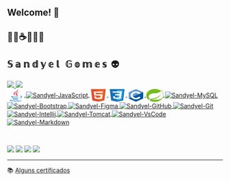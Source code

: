 ## Welcome! 🤘
## 👨‍💻☕🍜🍙🍥
## &Sopf; &aopf; &nopf; &dopf; &yopf; &eopf; &lopf; &nbsp; &Gopf; &oopf; &mopf; &eopf; &sopf; &nbsp;👽 
 <div>
  <a href="https://github.com/sandyel">
  <img height="180em" src="https://github-readme-stats.vercel.app/api?username=sandyel&theme=blue-green"/>
 <img height="180em" src="https://github-readme-stats.vercel.app/api/top-langs/?username=sandyel&theme=blue-green"/>
  
   
</div>
  
<div>
  
  <img align="center" alt="Sandyel-JAVA" height="30" width="40" src="https://raw.githubusercontent.com/devicons/devicon/master/icons/java/java-original.svg">
  <img align="center" alt="Sandyel-JavaScript" height="30" width="40" src="https://cdn.jsdelivr.net/gh/devicons/devicon/icons/javascript/javascript-original.svg">
  <img align="center" alt="Sandyel-HTML" height="30" width="40" src="https://raw.githubusercontent.com/devicons/devicon/master/icons/html5/html5-original.svg">
  <img align="center" alt="Sandyel-CSS" height="30" width="40" src="https://raw.githubusercontent.com/devicons/devicon/master/icons/css3/css3-original.svg">
  <img align="center" alt="Sandyel-C" height="30" width="40" src="https://raw.githubusercontent.com/devicons/devicon/master/icons/c/c-original.svg"> 
  <img align="center" alt="Sandyel-Spring" height="30" width="40" src="https://raw.githubusercontent.com/devicons/devicon/master/icons/spring/spring-original.svg"> 
  <img align="center" alt="Sandyel-MySQL" height="30" width="40" src="https://cdn.jsdelivr.net/gh/devicons/devicon/icons/mysql/mysql-original.svg">
  <img align="center" alt="Sandyel-Bootstrap" height="30" width="40" src="https://cdn.jsdelivr.net/gh/devicons/devicon/icons/bootstrap/bootstrap-original.svg">
  <img align="center" alt="Sandyel-Figma" height="30" width="40" src="https://cdn.jsdelivr.net/gh/devicons/devicon/icons/figma/figma-original.svg">
  <img align="center" alt="Sandyel-GitHub" height="30" width="40" src="https://cdn.jsdelivr.net/gh/devicons/devicon/icons/github/github-original.svg">
  <img align="center" alt="Sandyel-Git" height="30" width="40" src="https://cdn.jsdelivr.net/gh/devicons/devicon/icons/git/git-original.svg">
  <img align="center" alt="Sandyel-Intellij" height="30" width="40" src="https://cdn.jsdelivr.net/gh/devicons/devicon/icons/intellij/intellij-original.svg">
  <img align="center" alt="Sandyel-Tomcat" height="30" width="40" src="https://cdn.jsdelivr.net/gh/devicons/devicon/icons/tomcat/tomcat-original.svg">
  <img align="center" alt="Sandyel-VsCode" height="30" width="40" src="https://cdn.jsdelivr.net/gh/devicons/devicon/icons/vscode/vscode-original.svg">
  <img align="center" alt="Sandyel-Markdown" height="30" width="40" src="https://cdn.jsdelivr.net/gh/devicons/devicon/icons/markdown/markdown-original.svg">
</div>
  
  ##
  <div style= "diplay: inline_block"><br>
   <a href = "https://www.twitch.tv/sandyelg"><img src="https://img.shields.io/badge/Twitch-9146FF?style=for-the-badge&logo=twitch&logoColor=white"></a>
   <a href = "https://www.linkedin.com/in/sandyelgomes/"><img src="https://img.shields.io/badge/LinkedIn-0077B5?style=for-the-badge&logo=linkedin&logoColor=white"></a>
   <a href = "https://www.instagram.com/sandyel_gomes/"><img src="https://img.shields.io/badge/Instagram-E4405F?style=for-the-badge&logo=instagram&logoColor=white"></a>
   <a href = "mailto:sandyelgomes@gmail.com"><img src="https://img.shields.io/badge/-Gmail-%23333?style=for-the-badge&logo=gmail&logoColor=white" target="_blank"></a>
 
 </div>
 
 ---
 📚 [Alguns certificados](https://sandyel.notion.site/Certificados-00e2c5a50c7145ed83020ad8dfbc0f9b)

 




















